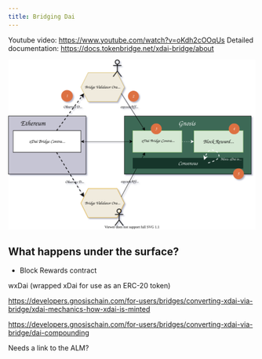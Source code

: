 ```yaml
---
title: Bridging Dai
---
```


Youtube video: https://www.youtube.com/watch?v=oKdh2cOOqUs
Detailed documentation: https://docs.tokenbridge.net/xdai-bridge/about

![](../diagrams/dai-bridge.svg)
## What happens under the surface?
- Block Rewards contract


wxDai (wrapped xDai for use as an ERC-20 token)



https://developers.gnosischain.com/for-users/bridges/converting-xdai-via-bridge/xdai-mechanics-how-xdai-is-minted


https://developers.gnosischain.com/for-users/bridges/converting-xdai-via-bridge/dai-compounding

Needs a link to the ALM?